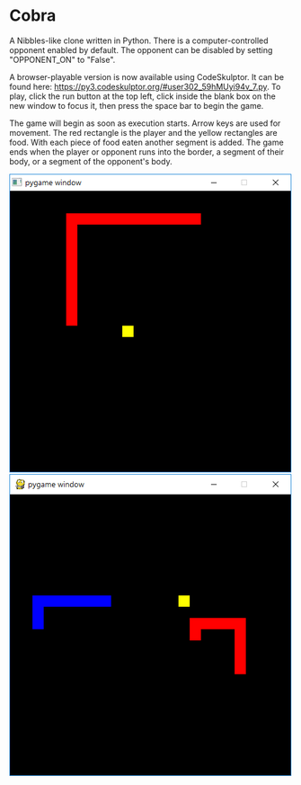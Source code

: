 # Cobra
A Nibbles-like clone written in Python.  There is a computer-controlled opponent enabled by default.  The opponent can be disabled by setting "OPPONENT_ON" to "False".

A browser-playable version is now available using CodeSkulptor.  It can be found here: https://py3.codeskulptor.org/#user302_59hMUyi94v_7.py.  To play, click the run button at the top left, click inside the blank box on the new window to focus it, then press the space bar to begin the game.

The game will begin as soon as execution starts.  Arrow keys are used for movement.  The red rectangle is the player and the yellow rectangles are food.  With each piece of food eaten another segment is added.  The game ends when the player or opponent runs into the border, a segment of their body, or a segment of the opponent's body.

![](https://github.com/bcrew1375/Cobra/blob/assets/Pic1.png?raw=true)
![](https://github.com/bcrew1375/Cobra/blob/assets/Pic2.png?raw=true)
